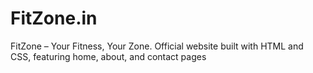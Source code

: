 # FitZone.in
FitZone – Your Fitness, Your Zone. Official website built with HTML and CSS, featuring home, about, and contact pages
